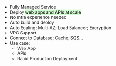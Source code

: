 - Fully Managed Service
- Deploy <mark style="background: #BBFABBA6;">web apps and APIs at scale</mark>
- No infra experience needed
- Auto build and deploy
- Auto Scaling; Multi-AZ; Load Balancer; Encryption
- VPC Support
- Connect to Database; Cache; SQS...
- Use case:
	- Web App
	- APIs
	- Rapid Production Deployment
